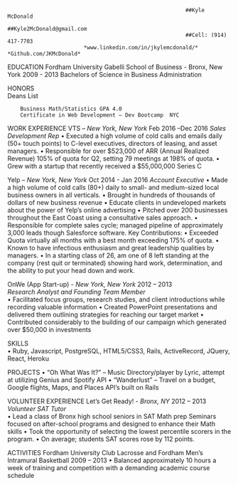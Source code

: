                                                             ##Kyle McDonald             
                                                            ##Kyle2McDonald@gmail.com
                                                            ##Cell: (914) 417-7703
                            *www.linkedin.com/in/jkylemcdonald/*                   *Github.com/JKMcDonald*

EDUCATION     Fordham University Gabelli School of Business - Bronx, New York                 2009 - 2013
Bachelors of Science in Business Administration

HONORS      
Deans List  

        Business Math/Statistics GPA 4.0
        Certificate in Web Development – Dev Bootcamp  NYC      

WORK EXPERIENCE VTS – *New York, New York*                                                     Feb 2016 –Dec 2016
  *Sales Development Rep*
• Executed a high volume of cold calls and emails daily (50+ touch points) to C-level executives, directors of leasing, and asset managers. 
• Responsible for over $523,000 of ARR (Annual Realized Revenue) 105% of quota for Q2, setting 79 meetings at 198% of quota. 
• Grew with a startup that recently received a $55,000,000 Series C

Yelp – *New York, New York*                                                                      Oct 2014 - Jan 2016
  *Account Executive*
• Made a high volume of cold calls (80+) daily to small- and medium-sized local business owners in all verticals. 
• Brought in hundreds of thousands of dollars of new business revenue
• Educate clients in undeveloped markets about the power of Yelp’s online advertising
• Pitched over 200 businesses throughout the East Coast using a consultative sales approach.
• Responsible for complete sales cycle; managed pipeline of approximately 3,000 leads though Salesforce software.
Key Contributions: 
• Exceeded Quota virtually all months with a best month exceeding 175% of quota.
• Known to have infectious enthusiasm and great leadership qualities by managers.
• In a starting class of 26, am one of 8 left standing at the company (rest quit or terminated) showing hard work, determination, and the ability to put your head down and work.

OnWe (App Start-up) - *New York, New York*                                                        2012 – 2013   
  *Research Analyst and Founding Team Member*       
• Facilitated focus groups, research studies, and client introductions while recording valuable information 
• Created PowerPoint presentations and delivered them outlining strategies for reaching our target market
• Contributed considerably to the building of our campaign which generated over $50,000 in investments 

SKILLS        
• Ruby, Javascript, PostgreSQL, HTML5/CSS3, Rails,  ActiveRecord, JQuery, React, Heroku

PROJECTS
• “Oh What Was It?” – Music Directory/player by Lyric, attempt at utilizing Genius and Spotify API
• “Wanderlust” – Travel on a budget, Google flights, Maps, and Places API’s built on Rails

VOLUNTEER EXPERIENCE
Let’s Get Ready! - *Bronx, NY*                                                                    2012 – 2013
  *Volunteer SAT Tutor*                 
• Lead a class of Bronx high school seniors in SAT Math prep Seminars focused on after-school programs and designed to enhance their Math skills
• Took the opportunity of selecting the lowest percentile scorers in the program.
• On average; students SAT scores rose by 112 points. 


ACTIVITIES      Fordham University Club Lacrosse and Fordham Men’s Intramural Basketball          2009 – 2013
• Balanced approximately 10 hours a week of training and competition with a demanding academic course schedule
